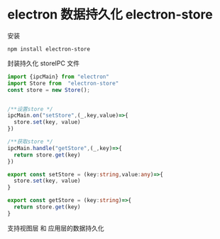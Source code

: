 # electron 数据持久化 electron-store

安装

```shell
npm install electron-store
```

封装持久化 storeIPC 文件

```ts
import {ipcMain} from "electron"
import Store from  "electron-store"
const store = new Store();


/**设置store */
ipcMain.on("setStore",(_,key,value)=>{
  store.set(key, value)
})

/**获取store */
ipcMain.handle("getStore",(_,key)=>{
  return store.get(key)
})

export const setStore = (key:string,value:any)=>{
  store.set(key, value)
}

export const getStore = (key:string)=>{
  return store.get(key)
}
```

支持视图层 和 应用层的数据持久化